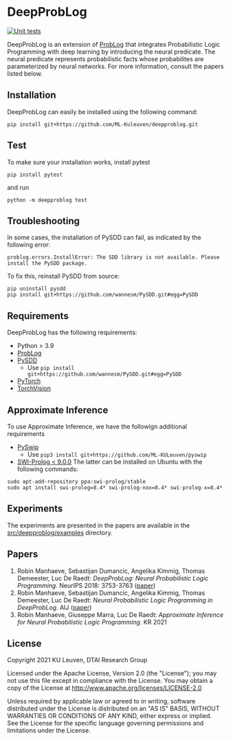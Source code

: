 # DeepProbLog
[![Unit tests](https://github.com/ML-KULeuven/deepproblog/actions/workflows/python-app.yml/badge.svg)](https://github.com/ML-KULeuven/deepproblog/actions/workflows/python-app.yml)

DeepProbLog is an extension of [ProbLog](https://dtai.cs.kuleuven.be/problog/)
that integrates Probabilistic Logic Programming with deep learning by introducing the neural predicate. 
The neural predicate represents probabilistic facts whose probabilites are parameterized by neural networks.
For more information, consult the papers listed below.

## Installation
DeepProbLog can easily be installed using the following command:

`pip install git+https://github.com/ML-Kuleuven/deepproblog.git`

## Test
To make sure your installation works, install pytest 
```
pip install pytest
````
and run 
```
python -m deepproblog test
```
## Troubleshooting
In some cases, the installation of PySDD can fail, as indicated by the following error:
```
problog.errors.InstallError: The SDD library is not available. Please install the PySDD package.
```
To fix this, reinstall PySDD from source:
```
pip uninstall pysdd
pip install git+https://github.com/wannesm/PySDD.git#egg=PySDD
```

## Requirements

DeepProbLog has the following requirements:
* Python > 3.9
* [ProbLog](https://dtai.cs.kuleuven.be/problog/)
* [PySDD](https://pysdd.readthedocs.io/en/latest/)
    - Use `pip install git+https://github.com/wannesm/PySDD.git#egg=PySDD`
* [PyTorch](https://pytorch.org/)
* [TorchVision](https://pytorch.org/vision/stable/index.html)

## Approximate Inference
To use Approximate Inference, we have the followign additional requirements
* [PySwip](https://github.com/ML-KULeuven/pyswip) 
    - Use `pip3 install git+https://github.com/ML-KULeuven/pyswip`
* [SWI-Prolog < 9.0.0](https://www.swi-prolog.org/)
The latter can be installed on Ubuntu with the following commands:
```
sudo apt-add-repository ppa:swi-prolog/stable
sudo apt install swi-prolog=8.4* swi-prolog-nox=8.4* swi-prolog-x=8.4*
```
## Experiments

The experiments are presented in the papers are available in the [src/deepproblog/examples](src/deepproblog/examples) directory.

## Papers
1. Robin Manhaeve, Sebastijan Dumancic, Angelika Kimmig, Thomas Demeester, Luc De Raedt:
*DeepProbLog: Neural Probabilistic Logic Programming*. NeurIPS 2018: 3753-3763 ([paper](https://papers.nips.cc/paper/2018/hash/dc5d637ed5e62c36ecb73b654b05ba2a-Abstract.html))
2. Robin Manhaeve, Sebastijan Dumancic, Angelika Kimmig, Thomas Demeester, Luc De Raedt:
*Neural Probabilistic Logic Programming in DeepProbLog*. AIJ ([paper](https://www.sciencedirect.com/science/article/abs/pii/S0004370221000552))
3. Robin Manhaeve, Giuseppe Marra, Luc De Raedt:
*Approximate Inference for Neural Probabilistic Logic Programming*. KR 2021
## License
Copyright 2021 KU Leuven, DTAI Research Group

Licensed under the Apache License, Version 2.0 (the "License"); you may not use this file except in compliance with the License. You may obtain a copy of the License at http://www.apache.org/licenses/LICENSE-2.0

Unless required by applicable law or agreed to in writing, software distributed under the License is distributed on an "AS IS" BASIS, WITHOUT WARRANTIES OR CONDITIONS OF ANY KIND, either express or implied. See the License for the specific language governing permissions and limitations under the License.
